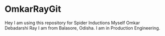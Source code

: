 # OmkarRayGit
Hey I am using this repository for Spider Inductions
Myself Omkar Debadarshi Ray
I am from Balasore, Odisha.
I am in Production Engineering.
